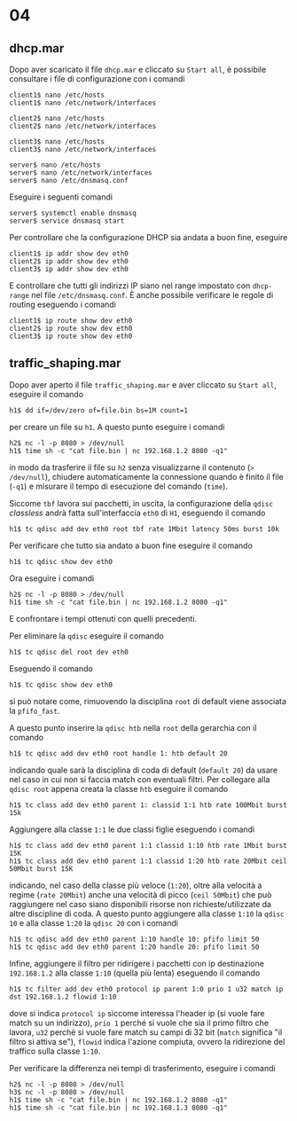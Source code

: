 
# 04

## dhcp.mar

Dopo aver scaricato il file `dhcp.mar` e cliccato su `Start all`, è possibile consultare i file di configurazione con i comandi
```
client1$ nano /etc/hosts
client1$ nano /etc/network/interfaces

client2$ nano /etc/hosts
client2$ nano /etc/network/interfaces

client3$ nano /etc/hosts
client3$ nano /etc/network/interfaces

server$ nano /etc/hosts
server$ nano /etc/network/interfaces
server$ nano /etc/dnsmasq.conf
```
Eseguire i seguenti comandi
```
server$ systemctl enable dnsmasq
server$ service dnsmasq start
```
Per controllare che la configurazione DHCP sia andata a buon fine, eseguire
```
client1$ ip addr show dev eth0
client2$ ip addr show dev eth0
client3$ ip addr show dev eth0
```
E controllare che tutti gli indirizzi IP siano nel range impostato con `dhcp-range` nel file `/etc/dnsmasq.conf`. È anche possibile verificare le regole di routing eseguendo i comandi
```
client1$ ip route show dev eth0
client2$ ip route show dev eth0
client3$ ip route show dev eth0
```

## traffic_shaping.mar

Dopo aver aperto il file `traffic_shaping.mar` e aver cliccato su `Start all`, eseguire il comando
```
h1$ dd if=/dev/zero of=file.bin bs=1M count=1
```
per creare un file su `h1`. A questo punto eseguire i comandi
```
h2$ nc -l -p 8080 > /dev/null
h1$ time sh -c "cat file.bin | nc 192.168.1.2 8080 -q1"
```
in modo da trasferire il file su `h2` senza visualizzarne il contenuto (`> /dev/null`), chiudere automaticamente la connessione quando è finito il file (`-q1`) e misurare il tempo di esecuzione del comando (`time`). 

Siccome `tbf` lavora sui pacchetti, in uscita, la configurazione della `qdisc` *classless* andrà fatta sull'interfaccia `eth0` di `H1`, eseguendo il comando
```
h1$ tc qdisc add dev eth0 root tbf rate 1Mbit latency 50ms burst 10k
```
Per verificare che tutto sia andato a buon fine eseguire il comando
```
h1$ tc qdisc show dev eth0
```
Ora eseguire i comandi
```
h2$ nc -l -p 8080 > /dev/null
h1$ time sh -c "cat file.bin | nc 192.168.1.2 8080 -q1"
```
E confrontare i tempi ottenuti con quelli precedenti.

Per eliminare la `qdisc` eseguire il comando
```
h1$ tc qdisc del root dev eth0
```
Eseguendo il comando
```
h1$ tc qdisc show dev eth0
```
si può notare come, rimuovendo la disciplina `root` di default viene associata la `pfifo_fast`. 

A questo punto inserire la `qdisc htb` nella `root` della gerarchia con il comando
```
h1$ tc qdisc add dev eth0 root handle 1: htb default 20
```
indicando quale sarà la disciplina di coda di default (`default 20`) da usare nel caso in cui non si faccia match con eventuali filtri. Per collegare alla `qdisc root` appena creata la classe `htb` eseguire il comando
```
h1$ tc class add dev eth0 parent 1: classid 1:1 htb rate 100Mbit burst 15k
```
Aggiungere alla classe `1:1` le due classi figlie eseguendo i comandi
```
h1$ tc class add dev eth0 parent 1:1 classid 1:10 htb rate 1Mbit burst 15K
h1$ tc class add dev eth0 parent 1:1 classid 1:20 htb rate 20Mbit ceil 50Mbit burst 15K
```
indicando, nel caso della classe più veloce (`1:20`), oltre alla velocità a regime (`rate 20Mbit`) anche una velocità di picco (`ceil 50Mbit`) che può raggiungere nel caso siano disponibili risorse non richieste/utilizzate da altre discipline di coda. A questo punto aggiungere alla classe `1:10` la `qdisc 10` e alla classe `1:20` la `qdisc 20` con i comandi
```
h1$ tc qdisc add dev eth0 parent 1:10 handle 10: pfifo limit 50
h1$ tc qdisc add dev eth0 parent 1:20 handle 20: pfifo limit 50
```
Infine, aggiungere il filtro per ridirigere i pacchetti con ip destinazione `192.168.1.2` alla classe `1:10` (quella più lenta) eseguendo il comando
```
h1$ tc filter add dev eth0 protocol ip parent 1:0 prio 1 u32 match ip dst 192.168.1.2 flowid 1:10
```
dove si indica `protocol ip` siccome interessa l'header ip (si vuole fare match su un indirizzo), `prio 1` perché si vuole che sia il primo filtro che lavora, `u32` perché si vuole fare match su campi di 32 bit (`match` significa "il filtro si attiva se"), `flowid` indica l'azione compiuta, ovvero la ridirezione  del traffico sulla classe `1:10`.

Per verificare la differenza nei tempi di trasferimento, eseguire i comandi
```
h2$ nc -l -p 8080 > /dev/null
h3$ nc -l -p 8080 > /dev/null
h1$ time sh -c "cat file.bin | nc 192.168.1.2 8080 -q1"
h1$ time sh -c "cat file.bin | nc 192.168.1.3 8080 -q1"
```

